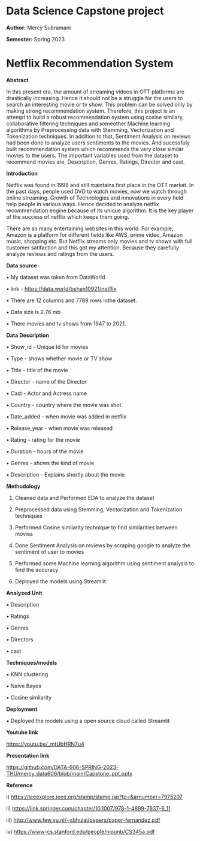 # Data Science Capstone project

**Author:** Mercy Subramani

**Semester:** Spring 2023
  
# Netflix Recommendation System

**Abstract**

In this present era, the amount of streaming videos in OTT platforms are drastically increasing. Hence it should not be a struggle for the users to search an interesting movie or tv show. This problem can be solved only by making strong recommendation system. Therefore, this project is an attempt to build a robust recommendation system using cosine similary, collaborative filtering techniques and someother Machine learning algorithms by Preprocessing data with Stemming, Vectorization and Tokenization techniques. In addition to that, Sentiment Analysis on reviews had been done to analyze users sentiments to the movies. And sucessfuly built recommendation system which recommends the very close similar movies to the users. The important variables used from the dataset to recommend movies are, Description, Genres, Ratings, Director and cast.


**Introduction**

Netflix was found in 1998 and still maintains first place in the OTT market. In the past days, people used DVD to watch movies, now we watch through
online streaming. Growth of Technologies and innovations in every field help people in various ways. Hence decided to analyze netflix recommendation engine because 
of its unique algorithm. It is the key player of the success of netflix which keeps them going.

There are so many entertaining websites in this world. For example, Amazon is a platform for different fields like AWS, prime video, Amazon music, shopping etc.
But Netflix streams only movies and tv shows with full customer satifaction and this got my attention. Because they carefully analyze reviews and ratings from the users.  


**Data source**

•	My dataset was taken from DataWorld

• link - https://data.world/bshen10921/netflix
 
• There are 12 columns and 7789 rows inthe dataset.

• Data size is 2.76 mb

• There movies and tv shows from 1947 to 2021.


**Data Description**

•	Show_id - Unique Id for movies

•	Type - shows whether movie or TV show

•	Title - title of the movie

• Director - name of the Director

•	Cast - Actor and Actress name

•	Country - country where the movie was shot

•	Date_added - when movie was added in netflix

•	Release_year - when movie was released

•	Rating - rating for the movie

•	Duration - hours of the movie

• Genres - shows the kind of movie

•	Description - Explains shortly about the movie


**Methodology**

1) Cleaned data and Performed EDA to analyze the dataset

2) Preprocessed data using Stemming, Vectorization and Tokenization techniques

3) Performed Cosine similarity technique to find similarities between movies 

4) Done Sentiment Analysis on reviews by scraping google to analyze the sentiment of user to movies

5) Performed some Machine learning algorithm using sentiment analysis to find the accuracy

6) Deployed the models using Streamlit


**Analyzed Unit**

•	Description

• Ratings

•	Genres

•	Directors

•	cast 


**Techniques/models**

•	KNN clustering

•	Naive Bayes

•	Cosine similarity


**Deployment**

• Deployed the models using a open source cloud called Streamlit

**Youtube link**

https://youtu.be/_mtUbHRN7u4

**Presentation link**

https://github.com/DATA-606-SPRING-2023-THU/mercy_data606/blob/main/Capstone_ppt.pptx


**Reference**

i) https://ieeexplore.ieee.org/stamp/stamp.jsp?tp=&arnumber=7975207

ii) https://link.springer.com/chapter/10.1007/978-1-4899-7637-6_11

iii) http://www.few.vu.nl/~sbhulai/papers/paper-fernandez.pdf

iv) https://www-cs.stanford.edu/people/nipunb/CS345a.pdf
